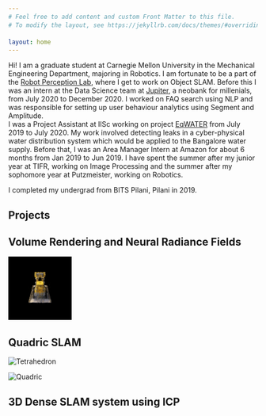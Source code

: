 ```yaml
---
# Feel free to add content and custom Front Matter to this file.
# To modify the layout, see https://jekyllrb.com/docs/themes/#overriding-theme-defaults

layout: home
---
```

Hi! I am a graduate student at Carnegie Mellon University in the Mechanical Engineering Department, majoring in Robotics. I am fortunate to be a part of the [Robot Perception Lab](https://rpl.ri.cmu.edu/), where I get to work on Object SLAM. 
Before this I was an intern at the Data Science team at [Jupiter](https://jupiter.money/), a neobank for millenials, from July 2020 to December 2020. I worked on FAQ search using NLP and was responsible for setting up user behaviour analytics using Segment and Amplitude.  
I was a Project Assistant at IISc working on project [EqWATER](https://imprint-india.org/intelligent-water-supply-network-monitoring-and-control-for-equitable-distribution-of-water-within-a-mega-city-eqwater) from July 2019 to July 2020. My work involved detecting leaks in a cyber-physical water distribution system which would be applied to the Bangalore water supply. Before that, I was an Area Manager Intern at Amazon for about 6 months from Jan 2019 to Jun 2019. I have spent the summer after my junior year at TIFR, working on Image Processing and the summer after my sophomore year at Putzmeister, working on Robotics.

I completed my undergrad from BITS Pilani, Pilani in 2019.

## Projects

## Volume Rendering and Neural Radiance Fields
![Spiral Rendering of Part 3](assets/images/part_3.gif)


## Quadric SLAM
![Tetrahedron](assests/images/tetrahedron_gif.gif)


![Quadric](assests/images/quadric.gif)



## 3D Dense SLAM system using ICP
<!-- ![ICP](assets/images/ICP.png) -->

[<i class="fab fa-linkedin fa-5x"></i>](https://in.linkedin.com/in/samiran-gode-901941178) [<i class="fab fa-github fa-5x"></i>](https://github.com/samirangode)







